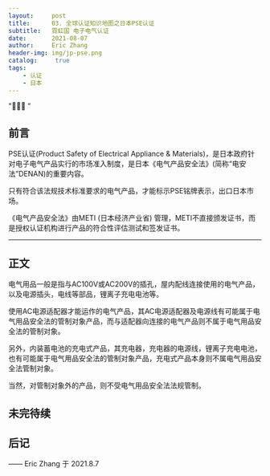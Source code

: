 ```yaml
---
layout:     post
title:      03. 全球认证知识地图之日本PSE认证
subtitle:   霓虹国 电子电气认证
date:       2021-08-07
author:     Eric Zhang
header-img: img/jp-pse.png
catalog: 	 true
tags:
    - 认证
    - 日本
---
```

"🙉🙉🙉 ”


## 前言

PSE认证(Product Safety of Electrical Appliance & Materials)，是日本政府针对电子电气产品实行的市场准入制度，是日本《电气产品安全法》(简称“电安法”DENAN)的重要内容。

只有符合该法规技术标准要求的电气产品，才能标示PSE铭牌表示，出口日本市场。

《电气产品安全法》由METI (日本经济产业省) 管理，METI不直接颁发证书，而是授权认证机构进行产品的符合性评估测试和签发证书。

---


## 正文

电气用品一般是指与AC100V或AC200V的插孔，屋内配线连接使用的电气产品，以及电源插头，电线等部品，锂离子充电电池等。

使用AC电源适配器才能运作的电气产品，其AC电源适配器及电源线有可能属于电气用品安全法的管制对象产品，而与适配器向连接的电气产品则不属于电气用品安全法的管制对象。 

另外，内装蓄电池的充电式产品，其充电器，充电器的电源线，锂离子充电电池，也有可能属于电气用品安全法的管制对象产品，充电式产品本身则不属电气用品安全法管制对象。

当然，对管制对象外的产品，则不受电气用品安全法法规管制。


未完待续
---


## 后记




—— Eric Zhang 于 2021.8.7

